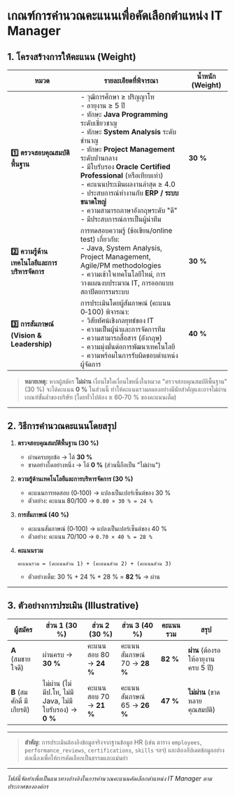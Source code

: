 # เกณฑ์การคำนวณคะแนนเพื่อคัดเลือกตำแหน่ง IT Manager

## 1. โครงสร้างการให้คะแนน (Weight)

| หมวด | รายละเอียดที่พิจารณา | น้ำหนัก (Weight) |
|------|----------------------|------------------|
| **1️⃣ ตรวจสอบคุณสมบัติพื้นฐาน** | - วุฒิการศึกษา ≥ ปริญญาโท <br> - อายุงาน ≥ 5 ปี <br> - ทักษะ **Java Programming** ระดับเชี่ยวชาญ <br> - ทักษะ **System Analysis** ระดับชำนาญ <br> - ทักษะ **Project Management** ระดับปานกลาง <br> - มีใบรับรอง **Oracle Certified Professional** (หรือเทียบเท่า) <br> - คะแนนประเมินผลงานล่าสุด ≥ 4.0 <br> - ประสบการณ์ทำงานกับ **ERP / ระบบขนาดใหญ่** <br> - ความสามารถภาษาอังกฤษระดับ "ดี" <br> - มีประสบการณ์การเป็นผู้นำทีม | **30 %** |
| **2️⃣ ความรู้ด้านเทคโนโลยีและการบริหารจัดการ** | การทดสอบความรู้ (ข้อเขียน/online test) เกี่ยวกับ: <br> - Java, System Analysis, Project Management, Agile/PM methodologies <br> - ความเข้าใจเทคโนโลยีใหม่, การวางแผนงบประมาณ IT, การออกแบบสถาปัตยกรรมระบบ | **30 %** |
| **3️⃣ การสัมภาษณ์ (Vision & Leadership)** | การประเมินโดยผู้สัมภาษณ์ (คะแนน 0‑100) พิจารณา: <br> - วิสัยทัศน์เชิงกลยุทธ์ของ IT <br> - ความเป็นผู้นำและการจัดการทีม <br> - ความสามารถสื่อสาร (อังกฤษ) <br> - ความมุ่งมั่นต่อการพัฒนาเทคโนโลยี <br> - ความพร้อมในการรับผิดชอบตำแหน่งผู้จัดการ | **40 %** |

> **หมายเหตุ:** หากผู้สมัคร **ไม่ผ่าน** เงื่อนไขใดเงื่อนไขหนึ่งในหมวด "ตรวจสอบคุณสมบัติพื้นฐาน" (30 %) จะได้คะแนน **0 %** ในส่วนนี้ ทำให้คะแนนรวมลดลงอย่างมีนัยสำคัญและอาจไม่ผ่านเกณฑ์ขั้นต่ำของบริษัท (โดยทั่วไปต้อง ≥ 60‑70 % ของคะแนนเต็ม)

---

## 2. วิธีการคำนวณคะแนนโดยสรุป

1. **ตรวจสอบคุณสมบัติพื้นฐาน (30 %)**  
   - ผ่านครบทุกข้อ → ได้ **30 %**  
   - ขาดอย่างใดอย่างหนึ่ง → ได้ **0 %** (ส่วนนี้ถือเป็น "ไม่ผ่าน")

2. **ความรู้ด้านเทคโนโลยีและการบริหารจัดการ (30 %)**  
   - คะแนนการทดสอบ (0‑100) → แปลงเป็นเปอร์เซ็นต์ของ 30 %  
   - ตัวอย่าง: คะแนน 80/100 → `0.80 × 30 % = 24 %`

3. **การสัมภาษณ์ (40 %)**  
   - คะแนนสัมภาษณ์ (0‑100) → แปลงเป็นเปอร์เซ็นต์ของ 40 %  
   - ตัวอย่าง: คะแนน 70/100 → `0.70 × 40 % = 28 %`

4. **คะแนนรวม**  
   ```
   คะแนนรวม = (คะแนนส่วน 1) + (คะแนนส่วน 2) + (คะแนนส่วน 3)
   ```
   - ตัวอย่างเต็ม: 30 % + 24 % + 28 % = **82 %** → ผ่าน

---

## 3. ตัวอย่างการประเมิน (Illustrative)

| ผู้สมัคร | ส่วน 1 (30 %) | ส่วน 2 (30 %) | ส่วน 3 (40 %) | คะแนนรวม | สรุป |
|----------|---------------|---------------|---------------|-----------|------|
| **A** (สมชาย ใจดี) | ผ่านครบ → **30 %** | คะแนนสอบ 80 → **24 %** | คะแนนสัมภาษณ์ 70 → **28 %** | **82 %** | **ผ่าน** (ต้องรอให้อายุงานครบ 5 ปี) |
| **B** (สมศักดิ์ มีเกียรติ) | ไม่ผ่าน (ไม่มีป.โท, ไม่มี Java, ไม่มีใบรับรอง) → **0 %** | คะแนนสอบ 70 → **21 %** | คะแนนสัมภาษณ์ 65 → **26 %** | **47 %** | **ไม่ผ่าน** (ขาดหลายคุณสมบัติ) |

---

> **สำคัญ:** การประเมินต้องอิงข้อมูลจริงจากฐานข้อมูล HR (เช่น ตาราง `employees`, `performance_reviews`, `certifications`, `skills` ฯลฯ) และต้องอัปเดตข้อมูลอย่างต่อเนื่องเพื่อให้การคัดเลือกเป็นธรรมและแม่นยำ

--- 

*ไฟล์นี้จัดทำเพื่อเป็นแนวทางอ้างอิงในการคำนวณคะแนนคัดเลือกตำแหน่ง IT Manager ตามประกาศขององค์กร*